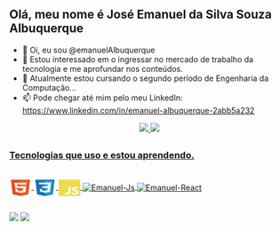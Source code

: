 ## Olá, meu nome é José Emanuel da Silva Souza Albuquerque

- 👋 Oi, eu sou @emanuelAlbuquerque
- 👀 Estou interessado em o ingressar no mercado de trabalho da tecnologia e me aprofundar nos conteúdos.
- 🌱 Atualmente estou cursando o segundo período de Engenharia da Computação...
- 📫 Pode chegar até mim pelo meu LinkedIn: https://www.linkedin.com/in/emanuel-albuquerque-2abb5a232

<div align="center">
  <a href="https://github.com/emanuelAlbuquerque">
  <img height="150em" src="https://github-readme-stats.vercel.app/api?username=emanuelAlbuquerque&show_icons=true&theme=midnight-purple&include_all_commits=true&count_private=true"/>
  <img height="150em" src="https://github-readme-stats.vercel.app/api/top-langs/?username=emanuelAlbuquerque&layout=compact&langs_count=7&theme=midnight-purple"/>
</div>
  
  ##
  
  ### Tecnologias que uso e estou aprendendo.
<div style="display: inline_block"><br>
    <img align="center" alt="Emanuel-HTML" height="30" width="40" src="https://raw.githubusercontent.com/devicons/devicon/master/icons/html5/html5-original.svg">
    <img align="center" alt="Emanuel-CSS" height="30" width="40" src="https://raw.githubusercontent.com/devicons/devicon/master/icons/css3/css3-original.svg">
    <img align="center" alt="Emanuel-Js" height="30" width="40" src="https://raw.githubusercontent.com/devicons/devicon/master/icons/javascript/javascript-plain.svg">
    <img align="center" alt="Emanuel-Js" height="30" width="40" src="https://cdn.jsdelivr.net/gh/devicons/devicon/icons/typescript/typescript-original.svg">
    <img align="center" alt="Emanuel-React" height="30" width="40" src="https://cdn.jsdelivr.net/gh/devicons/devicon/icons/react/react-original.svg"">
</div>
  
  ##
  
<div> 
  <a href="https://www.instagram.com/emanuel_allbuquerque/" target="_blank"><img src="https://img.shields.io/badge/-Instagram-%23E4405F?style=for-the-badge&logo=instagram&logoColor=white" target="_blank"></a>
  <a href="https://www.linkedin.com/in/emanuel-albuquerque-2abb5a232/" target="_blank"><img src="https://img.shields.io/badge/-LinkedIn-%230077B5?style=for-the-badge&logo=linkedin&logoColor=white" target="_blank"></a> 
</div>
